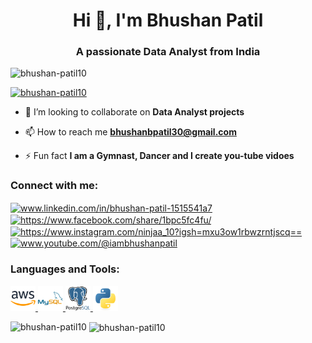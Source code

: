 <h1 align="center">Hi 👋, I'm Bhushan Patil</h1>
<h3 align="center">A passionate Data Analyst from India</h3>

<p align="left"> <img src="https://komarev.com/ghpvc/?username=bhushan-patil10&label=Profile%20views&color=0e75b6&style=flat" alt="bhushan-patil10" /> </p>

<p align="left"> <a href="https://github.com/ryo-ma/github-profile-trophy"><img src="https://github-profile-trophy.vercel.app/?username=bhushan-patil10" alt="bhushan-patil10" /></a> </p>

- 👯 I’m looking to collaborate on **Data Analyst projects**

- 📫 How to reach me **bhushanbpatil30@gmail.com**

- ⚡ Fun fact **I am a Gymnast, Dancer and I create you-tube vidoes**

<h3 align="left">Connect with me:</h3>
<p align="left">
<a href="https://linkedin.com/in/www.linkedin.com/in/bhushan-patil-1515541a7" target="blank"><img align="center" src="https://raw.githubusercontent.com/rahuldkjain/github-profile-readme-generator/master/src/images/icons/Social/linked-in-alt.svg" alt="www.linkedin.com/in/bhushan-patil-1515541a7" height="30" width="40" /></a>
<a href="https://fb.com/https://www.facebook.com/share/1bpc5fc4fu/" target="blank"><img align="center" src="https://raw.githubusercontent.com/rahuldkjain/github-profile-readme-generator/master/src/images/icons/Social/facebook.svg" alt="https://www.facebook.com/share/1bpc5fc4fu/" height="30" width="40" /></a>
<a href="https://instagram.com/https://www.instagram.com/ninjaa_10?igsh=mxu3ow1rbwzrntjscq==" target="blank"><img align="center" src="https://raw.githubusercontent.com/rahuldkjain/github-profile-readme-generator/master/src/images/icons/Social/instagram.svg" alt="https://www.instagram.com/ninjaa_10?igsh=mxu3ow1rbwzrntjscq==" height="30" width="40" /></a>
<a href="https://www.youtube.com/c/www.youtube.com/@iambhushanpatil" target="blank"><img align="center" src="https://raw.githubusercontent.com/rahuldkjain/github-profile-readme-generator/master/src/images/icons/Social/youtube.svg" alt="www.youtube.com/@iambhushanpatil" height="30" width="40" /></a>
</p>

<h3 align="left">Languages and Tools:</h3>
<p align="left"> <a href="https://aws.amazon.com" target="_blank" rel="noreferrer"> <img src="https://raw.githubusercontent.com/devicons/devicon/master/icons/amazonwebservices/amazonwebservices-original-wordmark.svg" alt="aws" width="40" height="40"/> </a> <a href="https://www.mysql.com/" target="_blank" rel="noreferrer"> <img src="https://raw.githubusercontent.com/devicons/devicon/master/icons/mysql/mysql-original-wordmark.svg" alt="mysql" width="40" height="40"/> </a> <a href="https://www.postgresql.org" target="_blank" rel="noreferrer"> <img src="https://raw.githubusercontent.com/devicons/devicon/master/icons/postgresql/postgresql-original-wordmark.svg" alt="postgresql" width="40" height="40"/> </a> <a href="https://www.python.org" target="_blank" rel="noreferrer"> <img src="https://raw.githubusercontent.com/devicons/devicon/master/icons/python/python-original.svg" alt="python" width="40" height="40"/> </a> </p>

<p><img align="left" src="https://github-readme-stats.vercel.app/api/top-langs?username=bhushan-patil10&show_icons=true&locale=en&layout=compact" alt="bhushan-patil10" /></p>

<p>&nbsp;<img align="center" src="https://github-readme-stats.vercel.app/api?username=bhushan-patil10&show_icons=true&locale=en" alt="bhushan-patil10" /></p>

